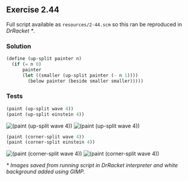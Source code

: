 ## Exercise 2.44

Full script available as `resources/2-44.scm` so this ran be reproduced in _DrRacket *_.

### Solution

``` Scheme
(define (up-split painter n)
  (if (= n 0)
      painter
      (let ((smaller (up-split painter (- n 1))))
        (below painter (beside smaller smaller)))))
```

### Tests

``` Scheme
(paint (up-split wave 4))
(paint (up-split einstein 4))
```

![(paint (up-split wave 4))](img/2-44A.png)
![(paint (up-split wave 4))](img/2-44C.png)

``` Scheme
(paint (corner-split wave 4))
(paint (corner-split einstein 4))
```

![(paint (corner-split wave 4))](img/2-44B.png)
![(paint (corner-split wave 4))](img/2-44D.png)

_* Images saved from running script in DrRacket interpreter and white background added using GIMP._
